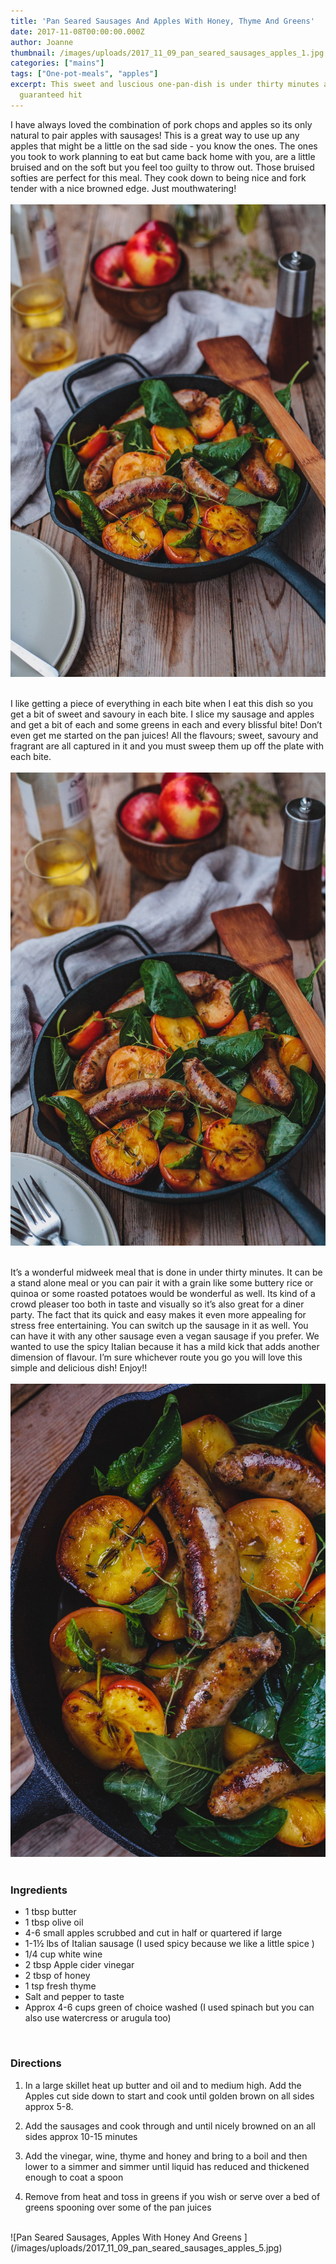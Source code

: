 ```yaml
---
title: 'Pan Seared Sausages And Apples With Honey, Thyme And Greens'
date: 2017-11-08T00:00:00.000Z
author: Joanne
thumbnail: /images/uploads/2017_11_09_pan_seared_sausages_apples_1.jpg
categories: ["mains"]
tags: ["One-pot-meals", "apples"]
excerpt: This sweet and luscious one-pan-dish is under thirty minutes and a
  guaranteed hit
---
```


I have always loved the combination of pork chops and apples so its only natural to pair apples with sausages! This is a great way to use up any apples that might be a little on the sad side - you know the ones. The ones you took to work planning to eat but came back home with you, are a little bruised and on the soft but you feel too guilty to throw out.  Those bruised softies are perfect for this meal. They cook down to being nice and fork tender with a nice browned edge. Just mouthwatering!
<br>
<br>
![Pan Seared Sausages, Apples With Honey And Greens ](/images/uploads/2017_11_09_pan_seared_sausages_apples_2.jpg)
<br>
<br>

I like getting a piece of everything in each bite when I eat this dish so you get a bit of sweet and savoury in each bite. I slice my sausage and apples and get a bit of each and some greens in each and every blissful bite! Don’t even get me started on the pan juices! All the flavours; sweet, savoury and fragrant are all captured in it and you must sweep them up off the plate with each bite.
<br>
<br>
![Pan Seared Sausages, Apples With Honey And Greens ](/images/uploads/2017_11_09_pan_seared_sausages_apples_3.jpg)
<br>
<br>

It’s a wonderful midweek meal that is done in under thirty minutes.  It can be a stand alone meal or you can pair it with a grain like some buttery rice or quinoa or some roasted potatoes would be wonderful as well. Its kind of a crowd pleaser too both in taste and visually so it’s also great for a diner party. The fact that its quick and easy makes it even more appealing for stress free entertaining. You can switch up the sausage in it as well.  You can have it with any other sausage even a vegan sausage if you prefer. We wanted to use the spicy Italian because it has a mild kick that adds another dimension of flavour.  I’m sure whichever route you go you will love this simple and delicious dish! Enjoy!!
<br>
<br>
![Pan Seared Sausages, Apples With Honey And Greens ](/images/uploads/2017_11_09_pan_seared_sausages_apples_4.jpg)
<br>
<br>

### Ingredients

* 1 tbsp butter
* 1 tbsp olive oil
* 4-6 small apples scrubbed and cut in half or quartered if large
* 1-1&frac12; lbs of Italian sausage (I used spicy because we like a little spice )
* 1/4 cup white wine
* 2 tbsp Apple cider vinegar
* 2 tbsp of honey
* 1 tsp fresh thyme
* Salt and pepper to taste
* Approx 4-6 cups green of choice washed (I used spinach but you can also use watercress or arugula too)
<br>

### Directions

1. In a large skillet heat up butter and oil and to medium high. Add the Apples cut side down to start and cook until golden brown on all sides approx 5-8.

1. Add the sausages and cook through and until nicely browned on an all sides approx 10-15 minutes

1. Add the vinegar, wine, thyme and honey and bring to a boil and then lower to a simmer and simmer until liquid has reduced and thickened enough to coat a spoon

1. Remove from heat and toss in greens if you wish or serve over a bed of greens spooning over some of the pan juices  

<br>
![Pan Seared Sausages, Apples With Honey And Greens ](/images/uploads/2017_11_09_pan_seared_sausages_apples_5.jpg)
